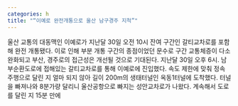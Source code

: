 ```yaml
---
categories: h
title: "“이예로 완전개통으로 울산 남구경주 지척”"
---
```

울산 교통의 대동맥인 이예로가 지난달 30일 오전 10시 잔여 구간인 갈티교차로를 포함해 완전 개통됐다. 이로 인해 부분 개통 구간의 종점이었던 문수로 구간 교통체증이 다소 완화되고 부산, 경주로의 접근성은 개선될 것으로 기대된다. 지난달 30일 오후 6시. 남부순환도로에 접해있는 갈티교차로를 통해 이예로에 진입했다. 속도 제한에 맞춰 정속 주행으로 달린 지 얼마 되지 않아 길이 200m의 생태터널인 옥동1터널에 도착했다. 터널을 빠져나와 8분가량 달리니 울산공항으로 빠지는 성안교차로가 나왔다. 계속해서 도로를 달린 지 15분 만에